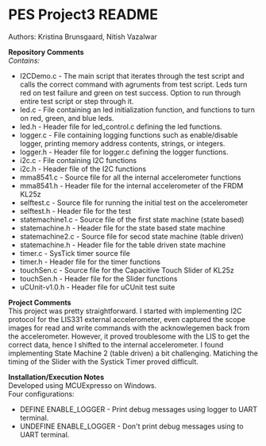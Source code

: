 # PES Project3 README  
Authors: Kristina Brunsgaard, Nitish Vazalwar 

**Repository Comments**  
_Contains:_  
* I2CDemo.c - The main script that iterates through the test script and calls the correct command with agruments from test script. Leds turn red on test failure and green on test success. Option to run through entire test script or step through it.
* led.c - File containing an led initialization function, and functions to turn on red, green, and blue leds. 
* led.h - Header file for led_control.c defining the led functions.
* logger.c - File containing logging functions such as enable/disable logger, printing memory address contents, strings, or integers. 
* logger.h - Header file for logger.c defining the logger functions.
* i2c.c - File containing I2C functions
* i2c.h - Header file of the I2C functions
* mma8541.c - Source file for all the internal accelerometer functions
* mma8541.h - Header file for the internal accelerometer of the FRDM KL25z
* selftest.c - Source file for running the initial  test on the accelerometer
* selftest.h - Header file for the test
* statemachine1.c - Source file of the first state machine (state based)
* statemachine.h - Header file for the state based state machine
* statemachine2.c - Source file for secod state machine (table driven)
* statemachine.h - Header file for the table driven state machine
* timer.c - SysTick timer source file
* timer.h - Header file for the timer functions
* touchSen.c - Source file for the Capacitive Touch Slider of KL25z
* touchSen.h - Header file for the Slider functions
* uCUnit-v1.0.h - Header file for uCUnit test suite  

**Project Comments**  
This project was pretty straightforward. I started with implementing I2C protocol for the LIS331 external accelerometer, even captured the scope images for read and write commands with the acknowlegemen back from the accelerometer. However, it proved troublesome with the LIS to get the correct data, hence I shifted to the internal accelerometer. I found implementing State Machine 2 (table driven) a bit challenging. Matiching the timing of the Slider with the Systick Timer proved difficult.

**Installation/Execution Notes**  
Developed using MCUExpresso on Windows.  
Four configurations:
* DEFINE ENABLE_LOGGER - Print debug messages using logger to UART terminal.
* UNDEFINE ENABLE_LOGGER - Don't print debug messages using to UART terminal.

